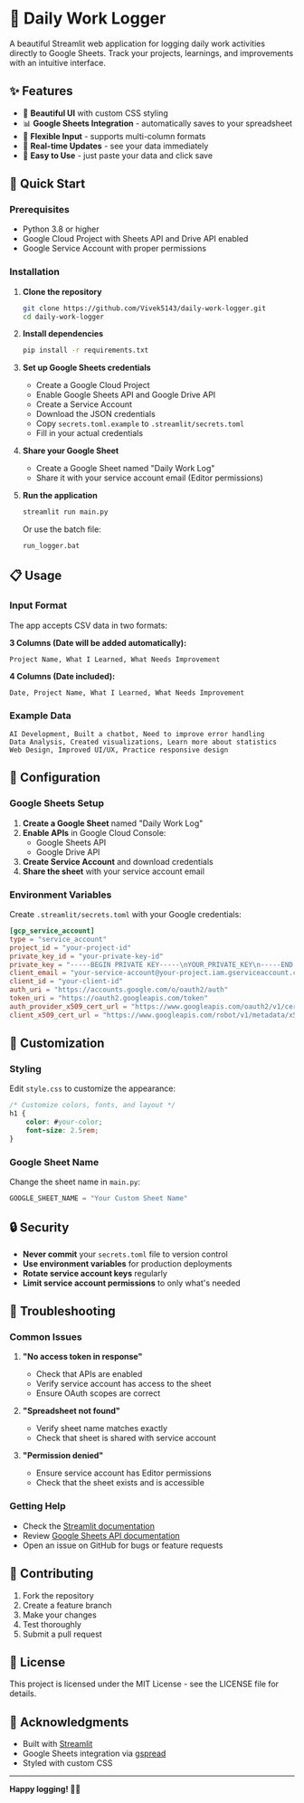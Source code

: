 # 📝 Daily Work Logger

A beautiful Streamlit web application for logging daily work activities directly to Google Sheets. Track your projects, learnings, and improvements with an intuitive interface.

## ✨ Features

- 🎨 **Beautiful UI** with custom CSS styling
- 📊 **Google Sheets Integration** - automatically saves to your spreadsheet
- 📝 **Flexible Input** - supports multi-column formats
- 🔄 **Real-time Updates** - see your data immediately
- 🎯 **Easy to Use** - just paste your data and click save

## 🚀 Quick Start

### Prerequisites

- Python 3.8 or higher
- Google Cloud Project with Sheets API and Drive API enabled
- Google Service Account with proper permissions

### Installation

1. **Clone the repository**
   ```bash
   git clone https://github.com/Vivek5143/daily-work-logger.git
   cd daily-work-logger
   ```

2. **Install dependencies**
   ```bash
   pip install -r requirements.txt
   ```

3. **Set up Google Sheets credentials**
   - Create a Google Cloud Project
   - Enable Google Sheets API and Google Drive API
   - Create a Service Account
   - Download the JSON credentials
   - Copy `secrets.toml.example` to `.streamlit/secrets.toml`
   - Fill in your actual credentials

4. **Share your Google Sheet**
   - Create a Google Sheet named "Daily Work Log"
   - Share it with your service account email (Editor permissions)

5. **Run the application**
   ```bash
   streamlit run main.py
   ```
   
   Or use the batch file:
   ```bash
   run_logger.bat
   ```

## 📋 Usage

### Input Format

The app accepts CSV data in two formats:

**3 Columns (Date will be added automatically):**
```
Project Name, What I Learned, What Needs Improvement
```

**4 Columns (Date included):**
```
Date, Project Name, What I Learned, What Needs Improvement
```

### Example Data

```
AI Development, Built a chatbot, Need to improve error handling
Data Analysis, Created visualizations, Learn more about statistics
Web Design, Improved UI/UX, Practice responsive design
```

## 🔧 Configuration

### Google Sheets Setup

1. **Create a Google Sheet** named "Daily Work Log"
2. **Enable APIs** in Google Cloud Console:
   - Google Sheets API
   - Google Drive API
3. **Create Service Account** and download credentials
4. **Share the sheet** with your service account email

### Environment Variables

Create `.streamlit/secrets.toml` with your Google credentials:

```toml
[gcp_service_account]
type = "service_account"
project_id = "your-project-id"
private_key_id = "your-private-key-id"
private_key = "-----BEGIN PRIVATE KEY-----\nYOUR_PRIVATE_KEY\n-----END PRIVATE KEY-----\n"
client_email = "your-service-account@your-project.iam.gserviceaccount.com"
client_id = "your-client-id"
auth_uri = "https://accounts.google.com/o/oauth2/auth"
token_uri = "https://oauth2.googleapis.com/token"
auth_provider_x509_cert_url = "https://www.googleapis.com/oauth2/v1/certs"
client_x509_cert_url = "https://www.googleapis.com/robot/v1/metadata/x509/your-service-account%40your-project.iam.gserviceaccount.com"
```

## 🎨 Customization

### Styling

Edit `style.css` to customize the appearance:

```css
/* Customize colors, fonts, and layout */
h1 {
    color: #your-color;
    font-size: 2.5rem;
}
```

### Google Sheet Name

Change the sheet name in `main.py`:

```python
GOOGLE_SHEET_NAME = "Your Custom Sheet Name"
```

## 🔒 Security

- **Never commit** your `secrets.toml` file to version control
- **Use environment variables** for production deployments
- **Rotate service account keys** regularly
- **Limit service account permissions** to only what's needed

## 🐛 Troubleshooting

### Common Issues

1. **"No access token in response"**
   - Check that APIs are enabled
   - Verify service account has access to the sheet
   - Ensure OAuth scopes are correct

2. **"Spreadsheet not found"**
   - Verify sheet name matches exactly
   - Check that sheet is shared with service account

3. **"Permission denied"**
   - Ensure service account has Editor permissions
   - Check that the sheet exists and is accessible

### Getting Help

- Check the [Streamlit documentation](https://docs.streamlit.io/)
- Review [Google Sheets API documentation](https://developers.google.com/sheets/api)
- Open an issue on GitHub for bugs or feature requests

## 🤝 Contributing

1. Fork the repository
2. Create a feature branch
3. Make your changes
4. Test thoroughly
5. Submit a pull request

## 📄 License

This project is licensed under the MIT License - see the LICENSE file for details.

## 🙏 Acknowledgments

- Built with [Streamlit](https://streamlit.io/)
- Google Sheets integration via [gspread](https://github.com/burnash/gspread)
- Styled with custom CSS

---

**Happy logging! 📝✨**

